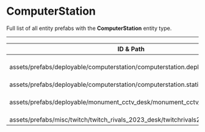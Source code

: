 # ComputerStation
Full list of all <Badge type="warning" text="4"/> entity prefabs with the **ComputerStation** entity type.

---
| ID & Path |
| --- |
| <Badge type="tip" text="2493676858"/> <br> assets/prefabs/deployable/computerstation/computerstation.deployed.prefab |
| <Badge type="tip" text="3814928951"/> <br> assets/prefabs/deployable/computerstation/computerstation.static.prefab |
| <Badge type="tip" text="656924125"/> <br> assets/prefabs/deployable/monument_cctv_desk/monument_cctv_desk.static.prefab |
| <Badge type="tip" text="379322905"/> <br> assets/prefabs/misc/twitch/twitch_rivals_2023_desk/twitchrivals2023_desk.prefab |

